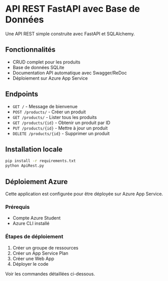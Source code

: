 # API REST FastAPI avec Base de Données

Une API REST simple construite avec FastAPI et SQLAlchemy.

## Fonctionnalités

- CRUD complet pour les produits
- Base de données SQLite
- Documentation API automatique avec Swagger/ReDoc
- Déploiement sur Azure App Service

## Endpoints

- `GET /` - Message de bienvenue
- `POST /products/` - Créer un produit
- `GET /products/` - Lister tous les produits
- `GET /products/{id}` - Obtenir un produit par ID
- `PUT /products/{id}` - Mettre à jour un produit
- `DELETE /products/{id}` - Supprimer un produit

## Installation locale

```bash
pip install -r requirements.txt
python ApiRest.py
```

## Déploiement Azure

Cette application est configurée pour être déployée sur Azure App Service.

### Prérequis
- Compte Azure Student
- Azure CLI installé

### Étapes de déploiement

1. Créer un groupe de ressources
2. Créer un App Service Plan
3. Créer une Web App
4. Déployer le code

Voir les commandes détaillées ci-dessous.
